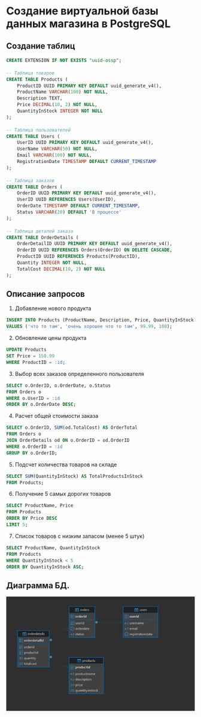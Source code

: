 # Создание виртуальной базы данных магазина в PostgreSQL

## Создание таблиц

```sql
CREATE EXTENSION IF NOT EXISTS "uuid-ossp";

-- Таблица товаров
CREATE TABLE Products (
    ProductID UUID PRIMARY KEY DEFAULT uuid_generate_v4(),
    ProductName VARCHAR(100) NOT NULL,
    Description TEXT,
    Price DECIMAL(10, 2) NOT NULL,
    QuantityInStock INTEGER NOT NULL
);

-- Таблица пользователей
CREATE TABLE Users (
    UserID UUID PRIMARY KEY DEFAULT uuid_generate_v4(),
    UserName VARCHAR(50) NOT NULL,
    Email VARCHAR(100) NOT NULL,
    RegistrationDate TIMESTAMP DEFAULT CURRENT_TIMESTAMP
);

-- Таблица заказов
CREATE TABLE Orders (
    OrderID UUID PRIMARY KEY DEFAULT uuid_generate_v4(),
    UserID UUID REFERENCES Users(UserID),
    OrderDate TIMESTAMP DEFAULT CURRENT_TIMESTAMP,
    Status VARCHAR(20) DEFAULT 'В процессе'
);

-- Таблица деталей заказа
CREATE TABLE OrderDetails (
    OrderDetailID UUID PRIMARY KEY DEFAULT uuid_generate_v4(),
    OrderID UUID REFERENCES Orders(OrderID) ON DELETE CASCADE,
    ProductID UUID REFERENCES Products(ProductID),
    Quantity INTEGER NOT NULL,
    TotalCost DECIMAL(10, 2) NOT NULL
);
```

## Описание запросов

1)  Добавление нового продукта
```sql
INSERT INTO Products (ProductName, Description, Price, QuantityInStock)
VALUES ('что то там', 'очень хорошее что то там', 99.99, 100);
```
2)  Обновление цены продукта
```sql
UPDATE Products
SET Price = 150.99
WHERE ProductID = :id;
```
3) Выбор всех заказов определенного пользователя
```sql
SELECT o.OrderID, o.OrderDate, o.Status
FROM Orders o
WHERE o.UserID = :id
ORDER BY o.OrderDate DESC;
```
4) Расчет общей стоимости заказа
```sql
SELECT o.OrderID, SUM(od.TotalCost) AS OrderTotal
FROM Orders o
JOIN OrderDetails od ON o.OrderID = od.OrderID
WHERE o.OrderID = :id
GROUP BY o.OrderID;
```
5) Подсчет количества товаров на складе
```sql
SELECT SUM(QuantityInStock) AS TotalProductsInStock
FROM Products;
```
6) Получение 5 самых дорогих товаров
```sql
SELECT ProductName, Price
FROM Products
ORDER BY Price DESC
LIMIT 5;
```
7) Список товаров с низким запасом (менее 5 штук)
```sql
SELECT ProductName, QuantityInStock
FROM Products
WHERE QuantityInStock < 5
ORDER BY QuantityInStock ASC;
```
## Диаграмма БД.
![Схема БД](https://github.com/Alexandr163r/Otus_HomeWork.NET/blob/main/img/diagram.png)

